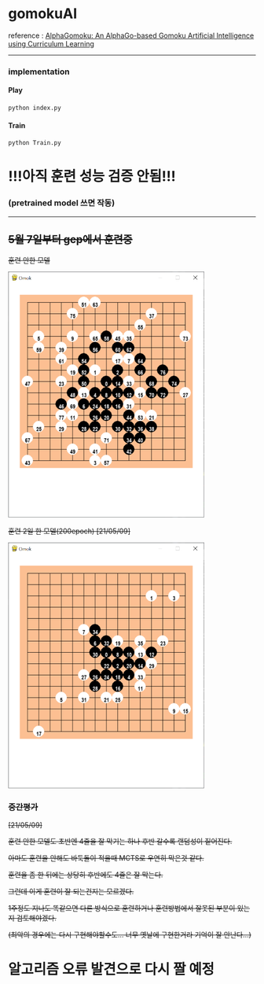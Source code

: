 # gomokuAI

reference : [AlphaGomoku: An AlphaGo-based Gomoku Artificial Intelligence using Curriculum Learning](https://arxiv.org/pdf/1809.10595, "alpha gomoku")

***

### implementation

#### Play

```
python index.py
```

#### Train

```
python Train.py
```

# !!!아직 훈련 성능 검증 안됨!!!
### (pretrained model 쓰면 작동)

---
<strike>
  
## 5월 7일부터 gcp에서 훈련중

훈련 안한 모델

<img src="img/no_trained.png" height = "500">

훈련 2일 한 모델(200epoch) [21/05/09]

<img src="img/trained1.png" height = "500">


### 중간평가

[21/05/09]

훈련 안한 모델도 초반엔 4줄을 잘 막기는 하나 후반 갈수록 랜덤성이 짙어진다.

아마도 훈련을 안해도 바둑돌이 적을때 MCTS로 우연히 막은것 같다.

훈련을 좀 한 뒤에는 상당히 후반에도 4줄은 잘 막는다.

그런데 이게 훈련이 잘 되는건지는 모르겠다.

1주정도 지나도 똑같으면 다른 방식으로 훈련하거나 훈련방법에서 잘못된 부분이 있는지 검토해야겠다.

(최악의 경우에는 다시 구현해야할수도... 너무 옛날에 구현한거라 기억이 잘 안난다...)

</strike>

# 알고리즘 오류 발견으로 다시 짤 예정
